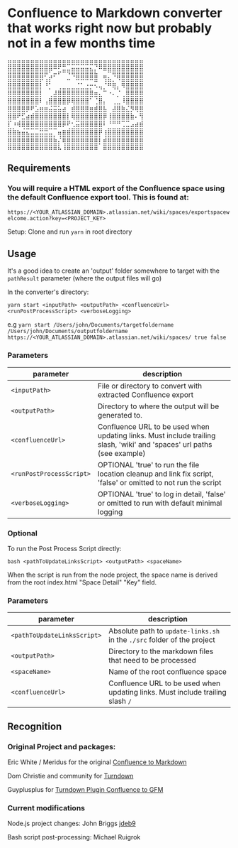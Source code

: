 # Confluence to Markdown converter that works right now but probably not in a few months time

⣿⣿⣿⣿⣿⣿⣿⣿⣿⣿⣿⣿⣿⠿⠿⠿⠿⠿⠿⢿⣿⣿⣿⣿⣿⣿⣿⣿⣿⣿<br>
⣿⣿⣿⣿⣿⣿⣿⣿⣿⠟⣉⡥⠶⢶⣿⣿⣿⣿⣷⣆⠉⠛⠿⣿⣿⣿⣿⣿⣿⣿<br>
⣿⣿⣿⣿⣿⣿⣿⡿⢡⡞⠁⠀⠀⠤⠈⠿⠿⠿⠿⣿⠀⢻⣦⡈⠻⣿⣿⣿⣿⣿<br>
⣿⣿⣿⣿⣿⣿⣿⡇⠘⡁⠀⢀⣀⣀⣀⣈⣁⣐⡒⠢⢤⡈⠛⢿⡄⠻⣿⣿⣿⣿<br>
⣿⣿⣿⣿⣿⣿⣿⡇⠀⢀⣼⣿⣿⣿⣿⣿⣿⣿⣿⣶⣄⠉⠐⠄⡈⢀⣿⣿⣿⣿<br>
⣿⣿⣿⣿⣿⣿⣿⠇⢠⣿⣿⣿⣿⡿⢿⣿⣿⣿⠁⢈⣿⡄⠀⢀⣀⠸⣿⣿⣿⣿<br>
⣿⣿⣿⣿⡿⠟⣡⣶⣶⣬⣭⣥⣴⠀⣾⣿⣿⣿⣶⣾⣿⣧⠀⣼⣿⣷⣌⡻⢿⣿<br>
⣿⣿⠟⣋⣴⣾⣿⣿⣿⣿⣿⣿⣿⡇⢿⣿⣿⣿⣿⣿⣿⡿⢸⣿⣿⣿⣿⣷⠄⢻<br>
⡏⠰⢾⣿⣿⣿⣿⣿⣿⣿⣿⣿⡿⠟⢂⣭⣿⣿⣿⣿⣿⠇⠘⠛⠛⢉⣉⣠⣴⣾<br>
⣿⣷⣦⣬⣍⣉⣉⣛⣛⣉⠉⣤⣶⣾⣿⣿⣿⣿⣿⣿⡿⢰⣿⣿⣿⣿⣿⣿⣿⣿<br>
⣿⣿⣿⣿⣿⣿⣿⣿⣿⣿⣧⡘⣿⣿⣿⣿⣿⣿⣿⣿⡇⣼⣿⣿⣿⣿⣿⣿⣿⣿<br>
⣿⣿⣿⣿⣿⣿⣿⣿⣿⣿⣿⣇⢸⣿⣿⣿⣿⣿⣿⣿⠁⣿⣿⣿⣿⣿⣿⣿⣿⣿<br>
## Requirements

### You will require a HTML export of the Confluence space using the default Confluence export tool. This is found at:
`https://<YOUR_ATLASSIAN_DOMAIN>.atlassian.net/wiki/spaces/exportspacewelcome.action?key=<PROJECT_KEY>`

Setup:
Clone and run `yarn` in root directory

## Usage

It's a good idea to create an 'output' folder somewhere to target with the `pathResult` parameter (where the output files will go)

In the converter's directory:

```
yarn start <inputPath> <outputPath> <confluenceUrl> <runPostProcessScript> <verboseLogging>
```
e.g
`yarn start /Users/john/Documents/targetfoldername /Users/john/Documents/outputfoldername https://<YOUR_ATLASSIAN_DOMAIN>.atlassian.net/wiki/spaces/ true false`

### Parameters

parameter | description
--- | ---
`<inputPath>` | File or directory to convert with extracted Confluence export
`<outputPath>` | Directory to where the output will be generated to.
`<confluenceUrl>` | Confluence URL to be used when updating links. Must include trailing slash, 'wiki' and 'spaces' url paths (see example)
`<runPostProcessScript>` | OPTIONAL 'true' to run the file location cleanup and link fix script, 'false' or omitted to not run the script 
`<verboseLogging>` | OPTIONAL 'true' to log in detail, 'false' or omitted to run with default minimal logging

### Optional

To run the Post Process Script directly:

`bash <pathToUpdateLinksScript> <outputPath> <spaceName>`

When the script is run from the node project, the space name is derived from the root index.html "Space Detail" "Key" field.

### Parameters

| parameter                   | description                                                  |
| --------------------------- | ------------------------------------------------------------ |
| `<pathToUpdateLinksScript>` | Absolute path to `update-links.sh` in the `./src` folder of the project |
| `<outputPath>`              | Directory to the markdown files that need to be processed    |
| `<spaceName>`               | Name of the root confluence space                            |
| `<confluenceUrl>`           | Confluence URL to be used when updating links. Must include trailing slash `/`                      |

## Recognition

### Original Project and packages:

Eric White / Meridus for the original [Confluence to Markdown](https://github.com/meridius/confluence-to-markdown)

Dom Christie and community for [Turndown](https://github.com/mixmark-io/turndown)

Guyplusplus for [Turndown Plugin Confluence to GFM](https://github.com/guyplusplus/turndown-plugin-confluence-to-gfm)

### Current modifications
Node.js project changes: John Briggs [jdeb9](https://github.com/jdeb9)

Bash script post-processing: Michael Ruigrok